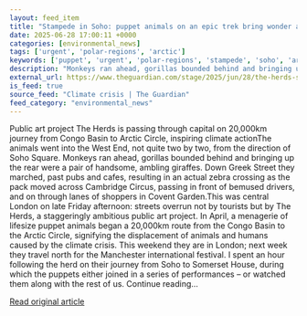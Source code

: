 ```yaml
---
layout: feed_item
title: "Stampede in Soho: puppet animals on an epic trek bring wonder and warning to London streets"
date: 2025-06-28 17:00:11 +0000
categories: [environmental_news]
tags: ['urgent', 'polar-regions', 'arctic']
keywords: ['puppet', 'urgent', 'polar-regions', 'stampede', 'soho', 'arctic']
description: "Monkeys ran ahead, gorillas bounded behind and bringing up the rear were a pair of handsome, ambling giraffes"
external_url: https://www.theguardian.com/stage/2025/jun/28/the-herds-stampede-in-soho-puppet-animals-climate-crisis-london
is_feed: true
source_feed: "Climate crisis | The Guardian"
feed_category: "environmental_news"
---
```


Public art project The Herds is passing through capital on 20,000km journey from Congo Basin to Arctic Circle, inspiring climate actionThe animals went into the West End, not quite two by two, from the direction of Soho Square. Monkeys ran ahead, gorillas bounded behind and bringing up the rear were a pair of handsome, ambling giraffes. Down Greek Street they marched, past pubs and cafes, resulting in an actual zebra crossing as the pack moved across Cambridge Circus, passing in front of bemused drivers, and on through lanes of shoppers in Covent Garden.This was central London on late Friday afternoon: streets overrun not by tourists but by The Herds, a staggeringly ambitious public art project. In April, a menagerie of lifesize puppet animals began a 20,000km route from the Congo Basin to the Arctic Circle, signifying the displacement of animals and humans caused by the climate crisis. This weekend they are in London; next week they travel north for the Manchester international festival. I spent an hour following the herd on their journey from Soho to Somerset House, during which the puppets either joined in a series of performances – or watched them along with the rest of us. Continue reading...

[Read original article](https://www.theguardian.com/stage/2025/jun/28/the-herds-stampede-in-soho-puppet-animals-climate-crisis-london)
